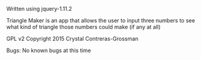 Written using jquery-1.11.2

Triangle Maker is an app that allows the user to input three numbers to see what kind of triangle those numbers could make (if any at all)

GPL v2 Copyright 2015 Crystal Contreras-Grossman

Bugs:
No known bugs at this time
